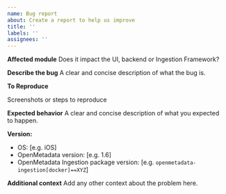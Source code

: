 ```yaml
---
name: Bug report
about: Create a report to help us improve
title: ''
labels: ''
assignees: ''
---
```


**Affected module**
Does it impact the UI, backend or Ingestion Framework?

**Describe the bug**
A clear and concise description of what the bug is.

**To Reproduce**

Screenshots or steps to reproduce

**Expected behavior**
A clear and concise description of what you expected to happen.

**Version:**
 - OS: [e.g. iOS]
 - OpenMetadata version: [e.g. 1.6]
 - OpenMetadata Ingestion package version: [e.g. `openmetadata-ingestion[docker]==XYZ`]

**Additional context**
Add any other context about the problem here.
